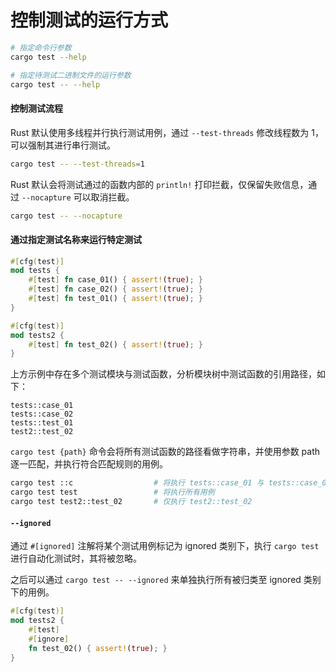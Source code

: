 # 控制测试的运行方式

```sh
# 指定命令行参数
cargo test --help

# 指定待测试二进制文件的运行参数
cargo test -- --help
```

#### 控制测试流程

Rust 默认使用多线程并行执行测试用例，通过 `--test-threads` 修改线程数为 1，可以强制其进行串行测试。

```sh
cargo test -- --test-threads=1
```

Rust 默认会将测试通过的函数内部的 `println!` 打印拦截，仅保留失败信息，通过 `--nocapture` 可以取消拦截。

```sh
cargo test -- --nocapture
```

#### 通过指定测试名称来运行特定测试

```rs
#[cfg(test)]
mod tests {
    #[test] fn case_01() { assert!(true); }
    #[test] fn case_02() { assert!(true); }
    #[test] fn test_01() { assert!(true); }
}

#[cfg(test)]
mod tests2 {
    #[test] fn test_02() { assert!(true); }
}
```

上方示例中存在多个测试模块与测试函数，分析模块树中测试函数的引用路径，如下：

```
tests::case_01
tests::case_02
tests::test_01
test2::test_02
```

`cargo test {path}` 命令会将所有测试函数的路径看做字符串，并使用参数 path 逐一匹配，并执行符合匹配规则的用例。

```sh
cargo test ::c                  # 将执行 tests::case_01 与 tests::case_02
cargo test test                 # 将执行所有用例
cargo test test2::test_02       # 仅执行 test2::test_02
```

#### `--ignored`

通过 `#[ignored]` 注解将某个测试用例标记为 ignored 类别下，执行 `cargo test` 进行自动化测试时，其将被忽略。

之后可以通过 `cargo test -- --ignored` 来单独执行所有被归类至 ignored 类别下的用例。

```rs
#[cfg(test)]
mod tests2 {
    #[test]
    #[ignore]
    fn test_02() { assert!(true); }
}
```
